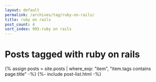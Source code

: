```yaml
---
layout: default
permalink: /archives/tag/ruby-on-rails/
title: ruby on rails
post_count: 4
sort_index: 995-ruby on rails
---
```

<h1 class="page-heading">Posts tagged with ruby on rails</h1>
{% assign posts = site.posts | where_exp: "item", "item.tags contains page.title" -%}
{%- include post-list.html -%}
